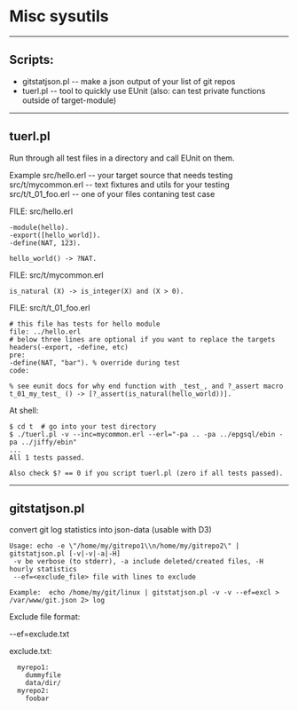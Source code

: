 # Misc sysutils
---------------

  ## Scripts:

  - gitstatjson.pl -- make a json output of your list of git repos
  - tuerl.pl -- tool to quickly use EUnit (also: can test private functions outside of target-module)

  --------------

  ## tuerl.pl

  Run through all test files in a directory and call EUnit on them.

  Example
    src/hello.erl -- your target source that needs testing
    src/t/mycommon.erl -- text fixtures and utils for your testing
    src/t/t_01_foo.erl -- one of your files contaning test case

  FILE: src/hello.erl

    -module(hello).
    -export([hello_world]).
    -define(NAT, 123).
   
    hello_world() -> ?NAT.

  FILE: src/t/mycommon.erl

    is_natural (X) -> is_integer(X) and (X > 0).

  FILE: src/t/t_01_foo.erl

    # this file has tests for hello module
    file: ../hello.erl
    # below three lines are optional if you want to replace the targets headers(-export, -define, etc)
    pre:
    -define(NAT, "bar"). % override during test
    code:
   
    % see eunit docs for why end function with _test_, and ?_assert macro
    t_01_my_test_ () -> [?_assert(is_natural(hello_world))].

  At shell:

    $ cd t  # go into your test directory
    $ ./tuerl.pl -v --inc=mycommon.erl --erl="-pa .. -pa ../epgsql/ebin -pa ../jiffy/ebin"
    ...
    All 1 tests passed.

    Also check $? == 0 if you script tuerl.pl (zero if all tests passed).

  -----------------

  ## gitstatjson.pl

  convert git log statistics into json-data (usable with D3)

    Usage: echo -e \"/home/my/gitrepo1\\n/home/my/gitrepo2\" | gitstatjson.pl [-v|-v|-a|-H]
     -v be verbose (to stderr), -a include deleted/created files, -H hourly statistics
     --ef=<exclude_file> file with lines to exclude

    Example:  echo /home/my/git/linux | gitstatjson.pl -v -v --ef=excl > /var/www/git.json 2> log

  Exclude file format:

  --ef=exclude.txt

  exclude.txt:

      myrepo1:
        dummyfile
        data/dir/
      myrepo2:
        foobar

